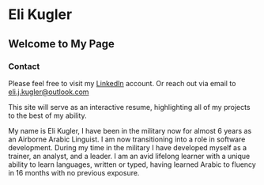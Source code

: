 # Eli Kugler
## Welcome to My Page

### Contact
Please feel free to visit my [LinkedIn](https://www.linkedin.com/in/eli-kugler/) account.
Or reach out via email to eli.j.kugler@outlook.com


This site will serve as an interactive resume, highlighting all of my projects
to the best of my ability.


My name is Eli Kugler, I have been in the military now for almost 6 years as an Airborne Arabic Linguist. I am now transitioning into a role in software development. During my time in the military I have developed myself as a trainer, an analyst, and a leader. I am an avid lifelong learner with a unique ability to learn languages, written or typed, having learned Arabic to fluency in 16 months with no previous exposure.
